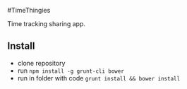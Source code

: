 #TimeThingies

Time tracking sharing app.

## Install

* clone repository
* run `npm install -g grunt-cli bower`
* run in folder with code `grunt install && bower install`
